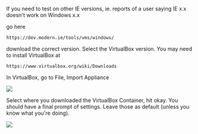 If you need to test on other IE versions, ie. reports of a user saying IE x.x doesn't work on Windows x.x 

go here
```
https://dev.modern.ie/tools/vms/windows/
```

download the correct version. Select the VirtualBox version. You may need to install VirtualBox at 
```
https://www.virtualbox.org/wiki/Downloads
```

In VirtualBox, go to File, Import Appliance

![](https://d1zjcuqflbd5k.cloudfront.net/files/acc_134337/1huKa?response-content-disposition=inline;%20filename=Screen%20Shot%20on%202015-10-20%20at%2011%3A36%3A30.png&Expires=1445355732&Signature=KVheW63B623NFBqxuwgxYL~H0tINK7R8bYXPDu6vLR-D9PT7udl1K8FFKVXFIzvmkTwWHs0y2JimzUQFza6dDrv7iqIEC6D64NHNirNk0JG9O6QBThMDH21N5tFtVzXjqbWu-SIaLfSwkJ3f6dEl0~XACELWgQuy3aGJrlRE6X4_&Key-Pair-Id=APKAJTEIOJM3LSMN33SA)

Select where you downloaded the VirtualBox Container, hit okay. You should have a final prompt of settings. Leave those as default (unless you know what you're doing).

![](https://d1zjcuqflbd5k.cloudfront.net/files/acc_134337/1k85H?response-content-disposition=inline;%20filename=Screen%20Shot%20on%202015-10-20%20at%2011%3A38%3A33.png&Expires=1445355819&Signature=gP0ZnTK~ca-MPMWOh5bowiS96-ofdNBXM84NnuTR9MS2VSWZ0c4dLge11FambdDjBVwiFWN-OFHVNM~bhJKm9uHWKV3xL6A1asmVpp7bPaCmyy3Iz8N7nLtFtvHeqcAM4ZPjXNINB7W4Sj8uLJ6BbQu7wKv3u8LzJev458srOoo_&Key-Pair-Id=APKAJTEIOJM3LSMN33SA)
